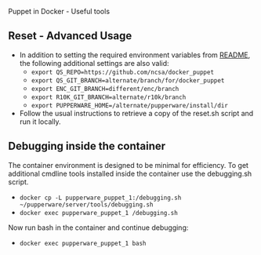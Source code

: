 Puppet in Docker - Useful tools

## Reset - Advanced Usage
- In addition to setting the required environment variables from [README](/README.md),
  the following additional settings are also valid:
  - `export QS_REPO=https://github.com/ncsa/docker_puppet`
  - `export QS_GIT_BRANCH=alternate/branch/for/docker_puppet`
  - `export ENC_GIT_BRANCH=different/enc/branch`
  - `export R10K_GIT_BRANCH=alternate/r10k/branch`
  - `export PUPPERWARE_HOME=/alternate/pupperware/install/dir`
- Follow the usual instructions to retrieve a copy of the reset.sh script and
  run it locally.

## Debugging inside the container
The container environment is designed to be minimal for efficiency. To get
additional cmdline tools installed inside the container use the debugging.sh
script.
- `docker cp -L pupperware_puppet_1:/debugging.sh
  ~/pupperware/server/tools/debugging.sh`
- `docker exec pupperware_puppet_1 /debugging.sh`

Now run bash in the container and continue debugging:
- `docker exec pupperware_puppet_1 bash`
